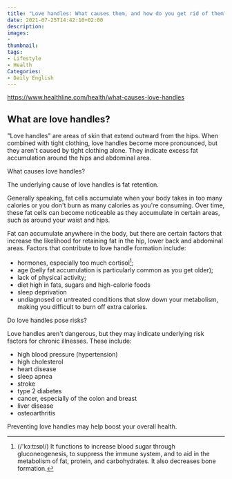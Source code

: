 ```yaml
---
title: "Love handles: What causes them, and how do you get rid of them?"
date: 2021-07-25T14:42:10+02:00
description:
images:
-
thumbnail:
tags:
- Lifestyle
- Health
Categories:
- Daily English
---
```


https://www.healthline.com/health/what-causes-love-handles

## What are love handles?

"Love handles" are areas of skin that extend outward from the hips. When combined with tight clothing, love handles become more pronounced, but they aren't caused by tight clothing alone. They indicate excess fat accumulation around the hips and abdominal area.

What causes love handles?

The underlying cause of love handles is fat retention.

Generally speaking, fat cells accumulate when your body takes in too many calories or you don't burn as many calories as you're consuming. Over time, these fat cells can become noticeable as they accumulate in certain areas, such as around your waist and hips.

Fat can accumulate anywhere in the body, but there are certain factors that increase the likelihood for retaining fat in the hip, lower back and abdominal areas. Factors that contribute to love handle formation include:

* hormones, especially too much cortisol[^cor];
* age (belly fat accumulation is particularly common as you get older);
* lack of physical activity;
* diet high in fats, sugars and high-calorie foods
* sleep deprivation
* undiagnosed or untreated conditions that slow down your metabolism, making you difficult to burn off extra calories.

Do love handles pose risks?

Love handles aren't dangerous, but they may indicate underlying risk factors for chronic illnesses. These include:

* high blood pressure (hypertension)
* high cholesterol
* heart disease
* sleep apnea
* stroke
* type 2 diabetes
* cancer, especially of the colon and breast
* liver disease
* osteoarthritis

Preventing love handles may help boost your overall health.

[^cor]: (/'kɔːtɪsɒl/) It functions to increase blood sugar through gluconeogenesis, to suppress the immune system, and to aid in the metabolism of fat, protein, and carbohydrates. It also decreases bone formation.
